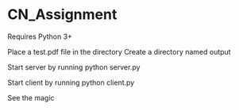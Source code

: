 # CN_Assignment
Requires Python 3+

Place a test.pdf file in the directory
Create a directory named output

Start server by running
python server.py

Start client by running
python client.py

See the magic